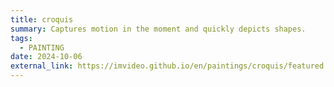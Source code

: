 ```yaml
---
title: croquis
summary: Captures motion in the moment and quickly depicts shapes.
tags:
  - PAINTING
date: 2024-10-06
external_link: https://imvideo.github.io/en/paintings/croquis/featured.jpg
---
```

